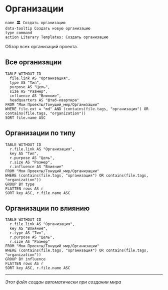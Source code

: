 # Организации

<div class="button-row">

```button
name 🏛️ Создать организацию
data-tooltip Создать новую организацию
type command
action Literary Templates: Создать организацию
```

</div>

Обзор всех организаций проекта.

## Все организации

```dataview
TABLE WITHOUT ID 
  file.link AS "Организация",
  type AS "Тип",
  purpose AS "Цель",
  size AS "Размер",
  influence AS "Влияние",
  headquarters AS "Штаб-квартира"
FROM "Мои Проекты/Тонущий_мир/Организации"
WHERE file.ext = "md" AND (contains(file.tags, "организация") OR contains(file.tags, "organization"))
SORT file.name ASC
```

## Организации по типу

```dataview
TABLE WITHOUT ID 
  r.file.link AS "Организация",
  key AS "Тип",
  r.purpose AS "Цель",
  r.size AS "Размер",
  r.influence AS "Влияние"
FROM "Мои Проекты/Тонущий_мир/Организации"
WHERE (contains(file.tags, "организация") OR contains(file.tags, "organization"))
GROUP BY type
FLATTEN rows AS r
SORT key ASC, r.file.name ASC
```

## Организации по влиянию

```dataview
TABLE WITHOUT ID 
  r.file.link AS "Организация",
  key AS "Влияние",
  r.type AS "Тип",
  r.purpose AS "Цель",
  r.size AS "Размер"
FROM "Мои Проекты/Тонущий_мир/Организации"
WHERE (contains(file.tags, "организация") OR contains(file.tags, "organization"))
GROUP BY influence
FLATTEN rows AS r
SORT key ASC, r.file.name ASC
```

---
*Этот файл создан автоматически при создании мира*
